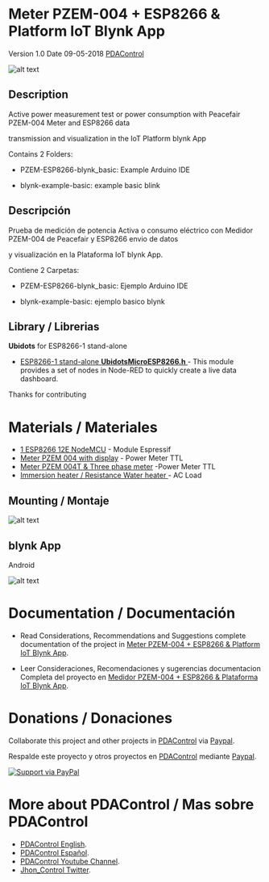 # Meter PZEM-004 + ESP8266 & Platform IoT Blynk App

Version 1.0   Date 09-05-2018   [PDAControl](http://pdacontrolen.com)

![alt text](http://pdacontroles.com/wp-content/uploads/2018/03/Basic-Blynk-PZEM-004_part1-1024x576.png "ESP-blynk")

## Description

Active power measurement test or power consumption with Peacefair PZEM-004 Meter and ESP8266 data 

transmission and visualization in the IoT Platform blynk App

Contains 2 Folders:

* PZEM-ESP8266-blynk_basic:  Example Arduino IDE 

* blynk-example-basic: example basic blink


## Descripción

Prueba de medición de potencia Activa o consumo eléctrico con Medidor PZEM-004 de Peacefair y ESP8266 envio de datos

y visualización en la Plataforma IoT blynk App.

Contiene 2 Carpetas:

* PZEM-ESP8266-blynk_basic:  Ejemplo Arduino IDE

* blynk-example-basic: ejemplo basico blynk


## Library / Librerias


**Ubidots** for ESP8266-1 stand-alone

 * [ESP8266-1 stand-alone  **UbidotsMicroESP8266.h**  ](https://github.com/ubidots/ubidots-esp8266) - This module provides a set of nodes in Node-RED to quickly create a live data dashboard.

Thanks for contributing 


# Materials / Materiales

* [1 ESP8266 12E NodeMCU](http://s.click.aliexpress.com/e/b6QNZfy) - Module Espressif
* [Meter PZEM 004 with display](http://s.click.aliexpress.com/e/YNVrZjq) - Power Meter TTL
* [Meter PZEM 004T & Three phase meter](http://s.click.aliexpress.com/e/uBunmAm) -Power Meter TTL
* [Immersion heater / Resistance Water heater ](http://s.click.aliexpress.com/e/b6iIYZ3) - AC Load



## Mounting / Montaje
![alt text](http://pdacontroles.com/wp-content/uploads/2018/03/media_vista_blynk.jpg "mounting")


## blynk App

Android

![alt text](http://pdacontroles.com/wp-content/uploads/2018/03/runtime-640x1024.png "dashboard")




# Documentation / Documentación 
* Read Considerations, Recommendations and Suggestions complete documentation of the project in [Meter PZEM-004 + ESP8266 & Platform IoT Blynk App](http://pdacontrolen.com/meter-pzem-004-esp8266-platform-iot-blynk-app/). 

* Leer Consideraciones, Recomendaciones y sugerencias documentacion Completa del proyecto en  [Medidor PZEM-004 + ESP8266 & Plataforma IoT Blynk App](http://pdacontroles.com/medidor-pzem-004-esp8266-plataforma-iot-blynk-app/).

# Donations / Donaciones 
Collaborate this project and other projects in [PDAControl](http://pdacontrolen.com)  via [Paypal](https://www.paypal.me/pdacontrol). 

Respalde este proyecto y otros proyectos en [PDAControl](http://pdacontrolen.com)  mediante [Paypal](https://www.paypal.me/pdacontrol).

[![Support via PayPal](https://cdn.rawgit.com/twolfson/paypal-github-button/1.0.0/dist/button.svg)](https://www.paypal.me/pdacontrol)

# More about PDAControl / Mas sobre PDAControl
* [PDAControl English](http://pdacontrolen.com). 
* [PDAControl Español](http://pdacontroles.com). 
* [PDAControl Youtube Channel](https://www.youtube.com/channel/UCv1D6zrC0ZL0PSgM6tdEpPg/videos). 
* [Jhon_Control Twitter](https://twitter.com/Jhon_Control). 

